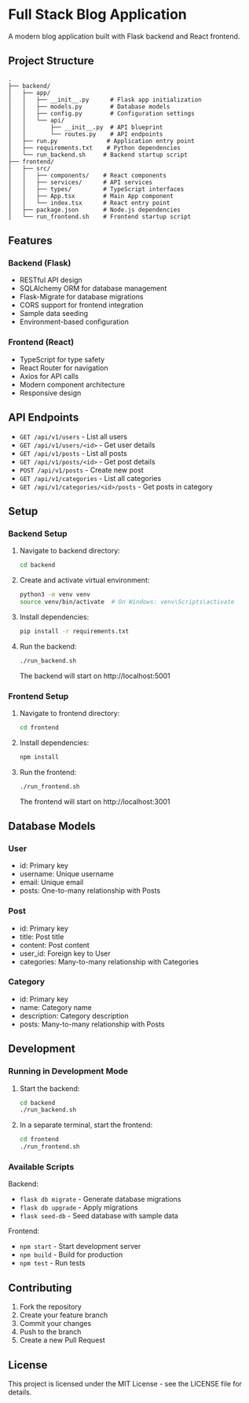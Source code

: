 # Full Stack Blog Application

A modern blog application built with Flask backend and React frontend.

## Project Structure

```
.
├── backend/
│   ├── app/
│   │   ├── __init__.py      # Flask app initialization
│   │   ├── models.py        # Database models
│   │   ├── config.py        # Configuration settings
│   │   └── api/            
│   │       ├── __init__.py  # API blueprint
│   │       └── routes.py    # API endpoints
│   ├── run.py              # Application entry point
│   ├── requirements.txt    # Python dependencies
│   └── run_backend.sh     # Backend startup script
├── frontend/
│   ├── src/
│   │   ├── components/    # React components
│   │   ├── services/      # API services
│   │   ├── types/         # TypeScript interfaces
│   │   ├── App.tsx        # Main App component
│   │   └── index.tsx      # React entry point
│   ├── package.json       # Node.js dependencies
│   └── run_frontend.sh    # Frontend startup script
```

## Features

### Backend (Flask)
- RESTful API design
- SQLAlchemy ORM for database management
- Flask-Migrate for database migrations
- CORS support for frontend integration
- Sample data seeding
- Environment-based configuration

### Frontend (React)
- TypeScript for type safety
- React Router for navigation
- Axios for API calls
- Modern component architecture
- Responsive design

## API Endpoints

- `GET /api/v1/users` - List all users
- `GET /api/v1/users/<id>` - Get user details
- `GET /api/v1/posts` - List all posts
- `GET /api/v1/posts/<id>` - Get post details
- `POST /api/v1/posts` - Create new post
- `GET /api/v1/categories` - List all categories
- `GET /api/v1/categories/<id>/posts` - Get posts in category

## Setup

### Backend Setup
1. Navigate to backend directory:
   ```bash
   cd backend
   ```

2. Create and activate virtual environment:
   ```bash
   python3 -m venv venv
   source venv/bin/activate  # On Windows: venv\Scripts\activate
   ```

3. Install dependencies:
   ```bash
   pip install -r requirements.txt
   ```

4. Run the backend:
   ```bash
   ./run_backend.sh
   ```
   The backend will start on http://localhost:5001

### Frontend Setup
1. Navigate to frontend directory:
   ```bash
   cd frontend
   ```

2. Install dependencies:
   ```bash
   npm install
   ```

3. Run the frontend:
   ```bash
   ./run_frontend.sh
   ```
   The frontend will start on http://localhost:3001

## Database Models

### User
- id: Primary key
- username: Unique username
- email: Unique email
- posts: One-to-many relationship with Posts

### Post
- id: Primary key
- title: Post title
- content: Post content
- user_id: Foreign key to User
- categories: Many-to-many relationship with Categories

### Category
- id: Primary key
- name: Category name
- description: Category description
- posts: Many-to-many relationship with Posts

## Development

### Running in Development Mode
1. Start the backend:
   ```bash
   cd backend
   ./run_backend.sh
   ```

2. In a separate terminal, start the frontend:
   ```bash
   cd frontend
   ./run_frontend.sh
   ```

### Available Scripts

Backend:
- `flask db migrate` - Generate database migrations
- `flask db upgrade` - Apply migrations
- `flask seed-db` - Seed database with sample data

Frontend:
- `npm start` - Start development server
- `npm build` - Build for production
- `npm test` - Run tests

## Contributing

1. Fork the repository
2. Create your feature branch
3. Commit your changes
4. Push to the branch
5. Create a new Pull Request

## License

This project is licensed under the MIT License - see the LICENSE file for details.
